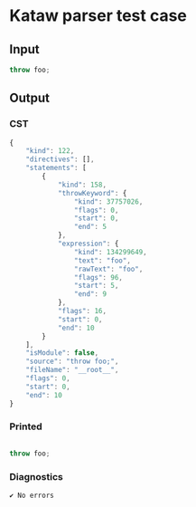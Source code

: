 # Kataw parser test case

## Input

`````js
throw foo;
`````

## Output

### CST

```javascript
{
    "kind": 122,
    "directives": [],
    "statements": [
        {
            "kind": 158,
            "throwKeyword": {
                "kind": 37757026,
                "flags": 0,
                "start": 0,
                "end": 5
            },
            "expression": {
                "kind": 134299649,
                "text": "foo",
                "rawText": "foo",
                "flags": 96,
                "start": 5,
                "end": 9
            },
            "flags": 16,
            "start": 0,
            "end": 10
        }
    ],
    "isModule": false,
    "source": "throw foo;",
    "fileName": "__root__",
    "flags": 0,
    "start": 0,
    "end": 10
}
```

### Printed

```javascript

throw foo;
```

### Diagnostics

```javascript
✔ No errors
```

